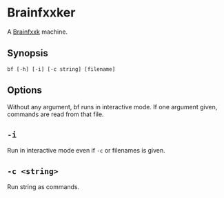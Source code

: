 Brainfxxker
===========

A [Brainfxxk](http://en.wikipedia.org/wiki/Brainfuck) machine.


Synopsis
--------

    bf [-h] [-i] [-c string] [filename]

Options
-------

Without any argument, bf runs in interactive mode. If one argument given,
commands are read from that file.

## `-i`

Run in interactive mode even if `-c` or filenames is given.

## `-c <string>`

Run string as commands.
